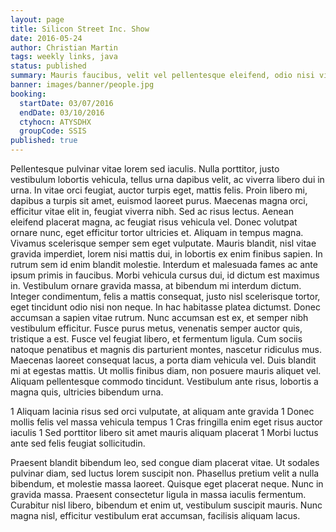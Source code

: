 ```yaml
---
layout: page
title: Silicon Street Inc. Show
date: 2016-05-24
author: Christian Martin
tags: weekly links, java
status: published
summary: Mauris faucibus, velit vel pellentesque eleifend, odio nisi viverra.
banner: images/banner/people.jpg
booking:
  startDate: 03/07/2016
  endDate: 03/10/2016
  ctyhocn: ATYSDHX
  groupCode: SSIS
published: true
---
```

Pellentesque pulvinar vitae lorem sed iaculis. Nulla porttitor, justo vestibulum lobortis vehicula, tellus urna dapibus velit, ac viverra libero dui in urna. In vitae orci feugiat, auctor turpis eget, mattis felis. Proin libero mi, dapibus a turpis sit amet, euismod laoreet purus. Maecenas magna orci, efficitur vitae elit in, feugiat viverra nibh. Sed ac risus lectus. Aenean eleifend placerat magna, ac feugiat risus vehicula vel. Donec volutpat ornare nunc, eget efficitur tortor ultricies et. Aliquam in tempus magna. Vivamus scelerisque semper sem eget vulputate. Mauris blandit, nisl vitae gravida imperdiet, lorem nisi mattis dui, in lobortis ex enim finibus sapien. In rutrum sem id enim blandit molestie. Interdum et malesuada fames ac ante ipsum primis in faucibus.
Morbi vehicula cursus dui, id dictum est maximus in. Vestibulum ornare gravida massa, at bibendum mi interdum dictum. Integer condimentum, felis a mattis consequat, justo nisl scelerisque tortor, eget tincidunt odio nisi non neque. In hac habitasse platea dictumst. Donec accumsan a sapien vitae rutrum. Nunc accumsan est ex, et semper nibh vestibulum efficitur. Fusce purus metus, venenatis semper auctor quis, tristique a est. Fusce vel feugiat libero, et fermentum ligula. Cum sociis natoque penatibus et magnis dis parturient montes, nascetur ridiculus mus. Maecenas laoreet consequat lacus, a porta diam vehicula vel. Duis blandit mi at egestas mattis. Ut mollis finibus diam, non posuere mauris aliquet vel. Aliquam pellentesque commodo tincidunt. Vestibulum ante risus, lobortis a magna quis, ultricies bibendum urna.

1 Aliquam lacinia risus sed orci vulputate, at aliquam ante gravida
1 Donec mollis felis vel massa vehicula tempus
1 Cras fringilla enim eget risus auctor iaculis
1 Sed porttitor libero sit amet mauris aliquam placerat
1 Morbi luctus ante sed felis feugiat sollicitudin.

Praesent blandit bibendum leo, sed congue diam placerat vitae. Ut sodales pulvinar diam, sed luctus lorem suscipit non. Phasellus pretium velit a nulla bibendum, et molestie massa laoreet. Quisque eget placerat neque. Nunc in gravida massa. Praesent consectetur ligula in massa iaculis fermentum. Curabitur nisl libero, bibendum et enim ut, vestibulum suscipit mauris. Nunc magna nisl, efficitur vestibulum erat accumsan, facilisis aliquam lacus.
